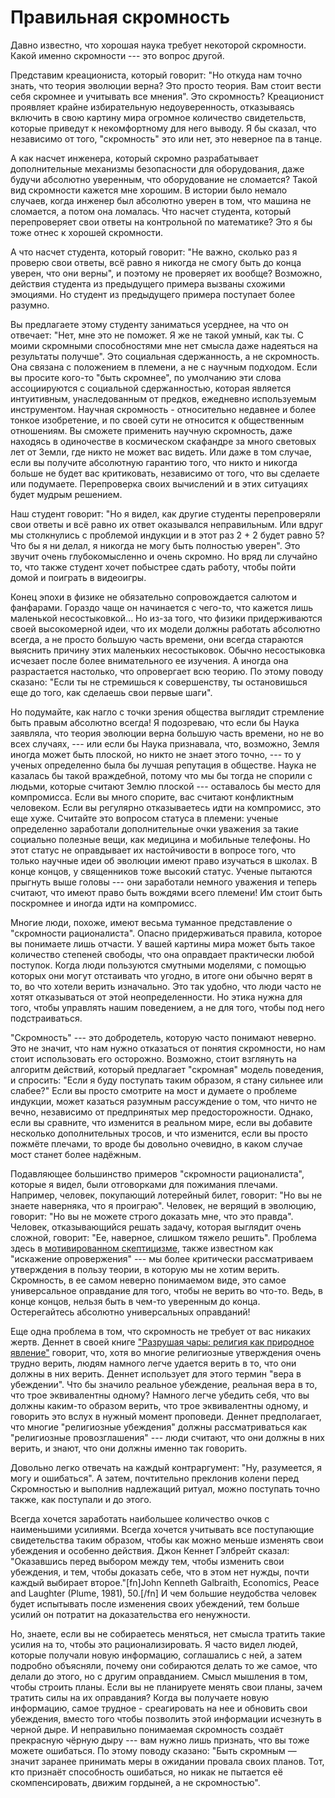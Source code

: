 # Правильная скромность
Давно известно, что хорошая наука требует некоторой скромности. Какой именно скромности --- это вопрос другой.

Представим креациониста, который говорит: "Но откуда нам точно знать, что теория эволюции верна? Это просто теория. Вам стоит вести себя скромнее и учитывать все мнения". Это скромность? Креационист проявляет крайне избирательную недоуверенность, отказываясь включить в свою картину мира огромное количество свидетельств, которые приведут к некомфортному для него выводу. Я бы сказал, что независимо от того, "скромность" это или нет, это неверное па в танце. 

А как насчет инженера, который скромно разрабатывает дополнительные механизмы безопасности для оборудования, даже будучи абсолютно уверенным, что оборудование не сломается? Такой вид скромности кажется мне хорошим. В истории было немало случаев, когда инженер был абсолютно уверен в том, что машина не сломается, а потом она ломалась. Что насчет студента, который перепроверяет свои ответы на контрольной по математике? Это я бы тоже отнес к хорошей скромности.

А что насчет студента, который говорит: "Не важно, сколько раз я проверю свои ответы, всё равно я никогда не смогу быть до конца уверен, что они верны", и поэтому не проверяет их вообще? Возможно, действия студента из предыдущего примера вызваны схожими эмоциями. Но студент из предыдущего примера поступает более разумно.

Вы предлагаете этому студенту заниматься усерднее, на что он отвечает: "Нет, мне это не поможет. Я же не такой умный, как ты. С моими скромными способностями мне нет смысла даже надеяться на результаты получше". Это социальная сдержанность, а не скромность. Она связана с положением в племени, а не с научным подходом. Если вы просите кого-то "быть скромнее", по умолчанию эти слова ассоциируются с социальной сдержанностью, которая является интуитивным, унаследованным от предков, ежедневно используемым инструментом. Научная скромность - относительно недавнее и более тонкое изобретение, и по своей сути не относится к общественным отношениям. Вы сможете применить научную скромность, даже находясь в одиночестве в космическом скафандре за много световых лет от Земли, где никто не может вас видеть. Или даже в том случае, если вы получите абсолютную гарантию того, что никто и никогда больше не будет вас критиковать, независимо от того, что вы сделаете или подумаете. Перепроверка своих вычислений и в этих ситуациях будет мудрым решением.

Наш студент говорит: "Но я видел, как другие студенты перепроверяли свои ответы и всё равно их ответ оказывался неправильным. Или вдруг мы столкнулись с проблемой индукции и в этот раз 2 + 2 будет равно 5? Что бы я ни делал, я никогда не могу быть полностью уверен". Это звучит очень глубокомысленно и очень скромно. Но вряд ли случайно то, что также студент хочет побыстрее сдать работу, чтобы пойти домой и поиграть в видеоигры.

Конец эпохи в физике не обязательно сопровождается салютом и фанфарами. Гораздо чаще он начинается с чего-то, что кажется лишь маленькой несостыковкой... Но из-за того, что физики придерживаются своей высокомерной идеи, что их модели должны работать абсолютно всегда, а не просто большую часть времени, они всегда стараются выяснить причину этих маленьких несостыковок. Обычно несостыковка исчезает после более внимательного ее изучения. А иногда она разрастается настолько, что опровергает всю теорию. По этому поводу сказано: "Если ты не стремишься к совершенству, ты остановишься еще до того, как сделаешь свои первые шаги".

Но подумайте, как нагло с точки зрения общества выглядит стремление быть правым абсолютно всегда! Я подозреваю, что если бы Наука заявляла, что теория эволюции верна большую часть времени, но не во всех случаях, --- или если бы Наука признавала, что, возможно, Земля иногда может быть плоской, но никто не знает этого точно, --- то у ученых определенно была бы лучшая репутация в обществе. Наука не казалась бы такой враждебной, потому что мы бы тогда не спорили с людьми, которые считают Землю плоской --- оставалось бы место для компромисса. Если вы много спорите, вас считают конфликтным человеком. Если вы регулярно отказываетесь идти на компромисс, это еще хуже. Считайте это вопросом статуса в племени: ученые определенно заработали дополнительные очки уважения за такие социально полезные вещи, как медицина и мобильные телефоны. Но этот статус не оправдывает их настойчивости в вопросе того, что только научные идеи об эволюции имеют право изучаться в школах. В конце концов, у священников тоже высокий статус. Ученые пытаются прыгнуть выше головы --- они заработали немного уважения и теперь считают, что имеют право быть вождями всего племени! Им стоит быть поскромнее и иногда идти на компромисс.

Многие люди, похоже, имеют весьма туманное представление о "скромности рационалиста". Опасно придерживаться правила, которое вы понимаете лишь отчасти. У вашей картины мира может быть такое количество степеней свободы, что она оправдает практически любой поступок. Когда люди пользуются смутными моделями, с помощью которых они могут отстаивать что угодно, в итоге они обычно верят в то, во что хотели верить изначально. Это так удобно, что люди часто не хотят отказываться от этой неопределенности. Но этика нужна для того, чтобы управлять нашим поведением, а не для того, чтобы под него подстраиваться.

"Скромность" --- это добродетель, которую часто понимают неверно. Это не значит, что нам нужно отказаться от понятия скромности, но нам стоит использовать его осторожно. Возможно, стоит взглянуть на алгоритм действий, который предлагает "скромная" модель поведения, и спросить: "Если я буду поступать таким образом, я стану сильнее или слабее?" Если вы просто смотрите на мост и думаете о проблеме индукции, может казаться разумным рассуждение о том, что ничто не вечно, независимо от предпринятых мер предосторожности. Однако, если вы сравните, что изменится в реальном мире, если вы добавите несколько дополнительных тросов, и что изменится, если вы просто пожмёте плечами, то вроде бы довольно очевидно, в каком случае мост станет более надёжным.

Подавляющее большинство примеров "скромности рационалиста", которые я видел, были отговорками для пожимания плечами. Например, человек, покупающий лотерейный билет, говорит: "Но вы не знаете наверняка, что я проиграю". Человек, не верящий в эволюцию, говорит: "Но вы не можете строго доказать мне, что это правда". Человек, отказывающийся решать задачу, которая выглядит очень сложной, говорит: "Ее, наверное, слишком тяжело решить". Проблема здесь в <a href="http://onlinelibrary.wiley.com/doi/10.1111/j.1540-5907.2006.00214.x/abstract">мотивированном скептицизме</a>, также известном как "искажение опровержения" --- мы более критически рассматриваем утверждения в пользу теории, в которую мы не хотим верить. Скромность, в ее самом неверно понимаемом виде, это самое универсальное оправдание для того, чтобы не верить во что-то. Ведь, в конце концов, нельзя быть в чем-то уверенным до конца. Остерегайтесь абсолютно универсальных оправданий!

Еще одна проблема в том, что скромность не требует от вас никаких жертв. Деннет в своей книге <a href="https://books.google.ru/books/about/Breaking_the_Spell.html?id=yWtwDDqR61QC&redir_esc=y&hl=ru">"Разрушая чары: религия как природное явление"</a> говорит, что, хотя во многие религиозные утверждения очень трудно верить, людям намного легче удается верить в то, что они должны в них верить. Деннет использует для этого термин "вера в убеждении". Что бы значило реальное убеждение, реальная вера в то, что трое эквивалентны одному? Намного легче убедить себя, что вы должны каким-то образом верить, что трое эквивалентны одному, и говорить это вслух в нужный момент проповеди. Деннет предполагает, что многие "религиозные убеждения" должны рассматриваться как "религиозные провозглашения" --- люди считают, что они должны в них верить, и знают, что они должны именно так говорить. 

Довольно легко отвечать на каждый контраргумент: "Ну, разумеется, я могу и ошибаться". А затем, почтительно преклонив колени перед Скромностью и выполнив надлежащий ритуал, можно поступать точно также, как поступали и до этого.

Всегда хочется заработать наибольшее количество очков с наименьшими усилиями. Всегда хочется учитывать все поступающие свидетельства таким образом, чтобы как можно меньше изменять свои убеждения и особенно действия. Джон Кеннет Гэлбрейт сказал: "Оказавшись перед выбором между тем, чтобы изменить свои убеждения, и тем, чтобы доказать себе, что в этом нет нужды, почти каждый выбирает второе."[fn]John Kenneth Galbraith, Economics, Peace and Laughter (Plume, 1981), 50.[/fn] И чем большие неудобства человек будет испытывать после изменения своих убеждений, тем больше усилий он потратит на доказательства его ненужности.

Но, знаете, если вы не собираетесь меняться, нет смысла тратить такие усилия на то, чтобы это рационализировать. Я часто видел людей, которые получали новую информацию, соглашались с ней, а затем подробно объясняли, почему они собираются делать то же самое, что делали до этого, но с другим оправданием. Смысл мышления в том, чтобы строить планы. Если вы не планируете менять свои планы, зачем тратить силы на их оправдания? Когда вы получаете новую информацию, самое трудное - среагировать на нее и обновить свои убеждения, вместо того чтобы позволить этой информации исчезнуть в черной дыре. И неправильно понимаемая скромность создаёт прекрасную чёрную дыру --- вам нужно лишь признать, что вы тоже можете ошибаться. По этому поводу сказано: "Быть скромным — значит заранее принимать меры в ожидании провала своих планов. Тот, кто признаёт способность ошибаться, но никак не пытается её скомпенсировать, движим гордыней, а не скромностью".